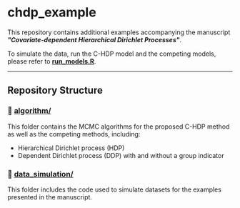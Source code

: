 # chdp_example

This repository contains additional examples accompanying the manuscript **_"Covariate-dependent Hierarchical Dirichlet Processes"_**.  

To simulate the data, run the C-HDP model and the competing models, please refer to [**run_models.R**](./run_models.R).

---

## Repository Structure

### 📁 [algorithm/](./algorithm)
This folder contains the MCMC algorithms for the proposed C-HDP method as well as the competing methods, including: 

- Hierarchical Dirichlet process (HDP)
- Dependent Dirichlet process (DDP) with and without a group indicator

### 📁 [data_simulation/](./data_simulation)
This folder includes the code used to simulate datasets for the examples presented in the manuscript.

